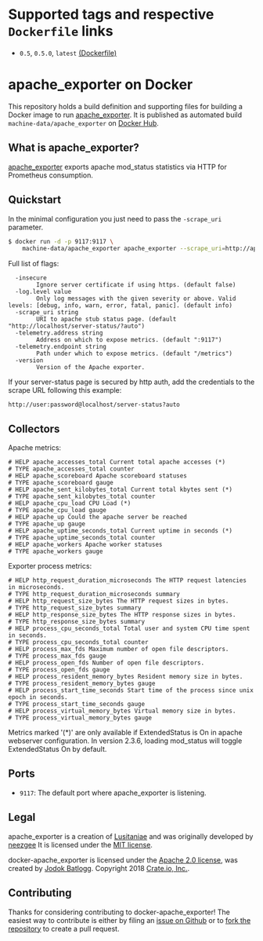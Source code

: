 # Supported tags and respective `Dockerfile` links

- `0.5`, `0.5.0`, `latest` [(Dockerfile)](https://github.com/machine-data/docker-apache_exporter/blob/master/Dockerfile)

# apache_exporter on Docker

This repository holds a build definition and supporting files for building a Docker image to run [apache_exporter](https://github.com/Lusitaniae/apache_exporter).
It is published as automated build `machine-data/apache_exporter` on [Docker Hub](https://registry.hub.docker.com/u/machinedata/apache_exporter/).

## What is apache_exporter?

[apache_exporter](https://github.com/Lusitaniae/apache_exporter) exports apache mod_status statistics via HTTP for Prometheus consumption.

## Quickstart

In the minimal configuration you just need to pass the `-scrape_uri` parameter.


```sh
$ docker run -d -p 9117:9117 \
    machine-data/apache_exporter apache_exporter --scrape_uri=http://apache/server-status?auto
```

Full list of flags:

```
  -insecure
        Ignore server certificate if using https. (default false)
  -log.level value
        Only log messages with the given severity or above. Valid levels: [debug, info, warn, error, fatal, panic]. (default info)
  -scrape_uri string
        URI to apache stub status page. (default "http://localhost/server-status/?auto")
  -telemetry.address string
        Address on which to expose metrics. (default ":9117")
  -telemetry.endpoint string
        Path under which to expose metrics. (default "/metrics")
  -version
        Version of the Apache exporter.
```

 If your server-status page is secured by http auth, add the credentials to the scrape URL following this example:

```
http://user:password@localhost/server-status?auto
```

## Collectors

Apache metrics:

```
# HELP apache_accesses_total Current total apache accesses (*)
# TYPE apache_accesses_total counter
# HELP apache_scoreboard Apache scoreboard statuses
# TYPE apache_scoreboard gauge
# HELP apache_sent_kilobytes_total Current total kbytes sent (*)
# TYPE apache_sent_kilobytes_total counter
# HELP apache_cpu_load CPU Load (*)
# TYPE apache_cpu_load gauge
# HELP apache_up Could the apache server be reached
# TYPE apache_up gauge
# HELP apache_uptime_seconds_total Current uptime in seconds (*)
# TYPE apache_uptime_seconds_total counter
# HELP apache_workers Apache worker statuses
# TYPE apache_workers gauge
```

Exporter process metrics:

```
# HELP http_request_duration_microseconds The HTTP request latencies in microseconds.
# TYPE http_request_duration_microseconds summary
# HELP http_request_size_bytes The HTTP request sizes in bytes.
# TYPE http_request_size_bytes summary
# HELP http_response_size_bytes The HTTP response sizes in bytes.
# TYPE http_response_size_bytes summary
# HELP process_cpu_seconds_total Total user and system CPU time spent in seconds.
# TYPE process_cpu_seconds_total counter
# HELP process_max_fds Maximum number of open file descriptors.
# TYPE process_max_fds gauge
# HELP process_open_fds Number of open file descriptors.
# TYPE process_open_fds gauge
# HELP process_resident_memory_bytes Resident memory size in bytes.
# TYPE process_resident_memory_bytes gauge
# HELP process_start_time_seconds Start time of the process since unix epoch in seconds.
# TYPE process_start_time_seconds gauge
# HELP process_virtual_memory_bytes Virtual memory size in bytes.
# TYPE process_virtual_memory_bytes gauge
```

Metrics marked '(*)' are only available if ExtendedStatus is On in apache webserver configuration. In version 2.3.6, loading mod_status will toggle ExtendedStatus On by default.


## Ports

- `9117`: The default port where apache_exporter is listening.

## Legal

apache_exporter is a creation of [Lusitaniae](https://github.com/Lusitaniae/apache_exporter) and was originally developed by [neezgee](https://github.com/neezgee)
It is licensed under the [MIT license](https://github.com/Lusitaniae/apache_exporter/blob/master/LICENSE).

docker-apache_exporter is licensed under the [Apache 2.0 license](https://github.com/machine-data/docker-apache_exporter/blob/master/LICENSE), was created by [Jodok Batlogg](https://github.com/jodok).
Copyright 2018 [Crate.io, Inc.](https://crate.io).

## Contributing

Thanks for considering contributing to docker-apache_exporter!
The easiest way to contribute is either by filing an [issue on Github](https://github.com/machine-data/docker-apache_exporter/issues) or to [fork the repository](https://github.com/machine-data/docker-apache_exporter/fork) to create a pull request.
